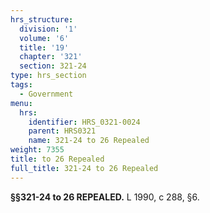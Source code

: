 ```yaml
---
hrs_structure:
  division: '1'
  volume: '6'
  title: '19'
  chapter: '321'
  section: 321-24
type: hrs_section
tags:
  - Government
menu:
  hrs:
    identifier: HRS_0321-0024
    parent: HRS0321
    name: 321-24 to 26 Repealed
weight: 7355
title: to 26 Repealed
full_title: 321-24 to 26 Repealed
---
```

**§§321-24 to 26 REPEALED.** L 1990, c 288, §6.